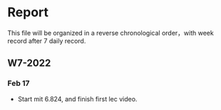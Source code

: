 # Report
This file will be organized in a reverse chronological order，with week record after 7 daily record.

## W7-2022
### Feb 17
- Start mit 6.824, and finish first lec video.
